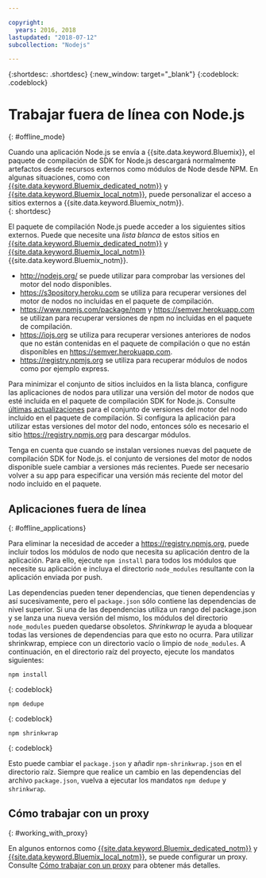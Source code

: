 ```yaml
---

copyright:
  years: 2016, 2018
lastupdated: "2018-07-12"
subcollection: "Nodejs"

---
```


{:shortdesc: .shortdesc}
{:new_window: target="_blank"}
{:codeblock: .codeblock}


# Trabajar fuera de línea con Node.js
{: #offline_mode}

Cuando una aplicación Node.js se envía a {{site.data.keyword.Bluemix}}, el paquete de compilación de SDK for Node.js descargará normalmente artefactos desde recursos externos como módulos de Node desde NPM.  En algunas situaciones, como con [{{site.data.keyword.Bluemix_dedicated_notm}}](/docs/dedicated/index.html#dedicated) y [{{site.data.keyword.Bluemix_local_notm}}](/docs/local/index.html#local), puede personalizar el acceso a sitios externos a {{site.data.keyword.Bluemix_notm}}.  
{: shortdesc}

El paquete de compilación Node.js puede acceder a los siguientes sitios externos. Puede que necesite una *lista blanca* de estos sitios en [{{site.data.keyword.Bluemix_dedicated_notm}}](/docs/dedicated/index.html#dedicated) y [{{site.data.keyword.Bluemix_local_notm}}](/docs/local/index.html#local) {{site.data.keyword.Bluemix_notm}}.

* http://nodejs.org/ se puede utilizar para comprobar las versiones del motor del nodo disponibles.
* https://s3pository.heroku.com se utiliza para recuperar versiones del motor de nodos no incluidas en el paquete de compilación.
*  https://www.npmjs.com/package/npm y https://semver.herokuapp.com se utilizan para recuperar versiones de npm no incluidas en el paquete de compilación.
* https://iojs.org se utiliza para recuperar versiones anteriores de nodos que no están contenidas en el paquete de compilación o que no están disponibles en https://semver.herokuapp.com.
* https://registry.npmjs.org se utiliza para recuperar módulos de nodos como por ejemplo express.

Para minimizar el conjunto de sitios incluidos en la lista blanca, configure las aplicaciones de nodos para utilizar una versión del motor de nodos que esté incluida en el paquete de compilación SDK for Node.js.  Consulte [últimas actualizaciones](/docs/runtimes/nodejs/updates.html) para el conjunto de versiones del motor del nodo incluido en el paquete de compilación.  Si configura la aplicación para utilizar estas versiones del motor del nodo, entonces sólo es necesario el sitio https://registry.npmjs.org para descargar módulos.

Tenga en cuenta que cuando se instalan versiones nuevas del paquete de compilación SDK for Node.js. el conjunto de versiones del motor de nodos disponible suele cambiar a versiones más recientes.  Puede ser necesario volver a su app para especificar una versión más reciente del motor del nodo incluido en el paquete.


## Aplicaciones fuera de línea
{: #offline_applications}

Para eliminar la necesidad de acceder a https://registry.npmjs.org, puede incluir todos los módulos de nodo que necesita su aplicación dentro de la aplicación.  Para ello, ejecute `npm install` para todos los módulos que necesite su aplicación e incluya el directorio `node_modules` resultante con la aplicación enviada por push.

Las dependencias pueden tener dependencias, que tienen dependencias y así sucesivamente, pero el `package.json` sólo contiene las dependencias de nivel superior. Si una de las dependencias utiliza un rango del package.json y se lanza una nueva versión del mismo, los módulos del directorio `node_modules` pueden quedarse obsoletos. *Shrinkwrap* le ayuda a bloquear todas las versiones de dependencias para que esto no ocurra.  Para utilizar shrinkwrap, empiece con un directorio vacío o limpio de `node_modules`. A continuación, en el directorio raíz del proyecto, ejecute los mandatos siguientes:

```
npm install
```
{: codeblock}

```
npm dedupe
```
{: codeblock}

```
npm shrinkwrap
```
{: codeblock}

Esto puede cambiar el `package.json` y añadir `npm-shrinkwrap.json` en el directorio raíz.
Siempre que realice un cambio en las dependencias del archivo `package.json`, vuelva a ejecutar los mandatos `npm dedupe` y `shrinkwrap`.

## Cómo trabajar con un proxy
{: #working_with_proxy}

En algunos entornos como [{{site.data.keyword.Bluemix_dedicated_notm}}](/docs/dedicated/index.html#dedicated) y [{{site.data.keyword.Bluemix_local_notm}}](/docs/local/index.html#local), se puede configurar un proxy. Consulte [Cómo trabajar con un proxy](/docs/runtimes-common/workingWithProxy.html) para obtener más detalles.
